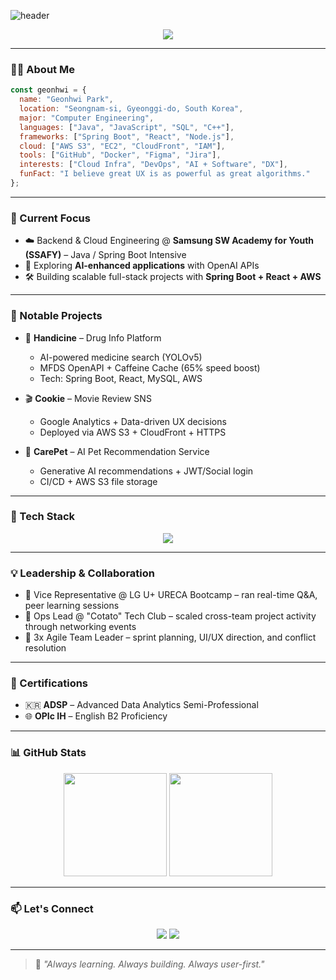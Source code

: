 ![header](https://capsule-render.vercel.app/api?type=waving&color=0:3b82f6,100:9333ea&height=220&section=header&text=Hi%20there,%20I'm%20Geonhwi!%20%F0%9F%91%8B&fontSize=35&fontAlignY=40&fontColor=ffffff)

<p align="center">
  <img src="https://readme-typing-svg.demolab.com?font=Fira+Code&weight=500&size=22&pause=1000&center=true&vCenter=true&width=435&lines=Cloud-native+Full-stack+Engineer;Java+%7C+Spring+Boot+%7C+React+%7C+AWS;User-centric+developer+who+loves+problem+solving"/>
</p>

---

### 👨‍💻 About Me

```javascript
const geonhwi = {
  name: "Geonhwi Park",
  location: "Seongnam-si, Gyeonggi-do, South Korea",
  major: "Computer Engineering",
  languages: ["Java", "JavaScript", "SQL", "C++"],
  frameworks: ["Spring Boot", "React", "Node.js"],
  cloud: ["AWS S3", "EC2", "CloudFront", "IAM"],
  tools: ["GitHub", "Docker", "Figma", "Jira"],
  interests: ["Cloud Infra", "DevOps", "AI + Software", "DX"],
  funFact: "I believe great UX is as powerful as great algorithms."
};
```

---

### 🔭 Current Focus

- ☁️ Backend & Cloud Engineering @ **Samsung SW Academy for Youth (SSAFY)** – Java / Spring Boot Intensive
- 🧠 Exploring **AI-enhanced applications** with OpenAI APIs
- 🛠 Building scalable full-stack projects with **Spring Boot + React + AWS**

---

### 📂 Notable Projects

- 🧪 **Handicine** – Drug Info Platform
  - AI-powered medicine search (YOLOv5)
  - MFDS OpenAPI + Caffeine Cache (65% speed boost)
  - Tech: Spring Boot, React, MySQL, AWS

- 🎬 **Cookie** – Movie Review SNS
  - Google Analytics + Data-driven UX decisions
  - Deployed via AWS S3 + CloudFront + HTTPS

- 🐾 **CarePet** – AI Pet Recommendation Service
  - Generative AI recommendations + JWT/Social login
  - CI/CD + AWS S3 file storage

---

### 🚀 Tech Stack

<p align="center">
  <img src="https://skillicons.dev/icons?i=java,spring,react,js,nodejs,html,css,mysql,mongodb,aws,docker,git" />
</p>

---

### 💡 Leadership & Collaboration

- 🤝 Vice Representative @ LG U+ URECA Bootcamp – ran real-time Q&A, peer learning sessions
- 📣 Ops Lead @ "Cotato" Tech Club – scaled cross-team project activity through networking events
- 🧩 3x Agile Team Leader – sprint planning, UI/UX direction, and conflict resolution

---

### 🧾 Certifications

- 🇰🇷 **ADSP** – Advanced Data Analytics Semi-Professional
- 🌐 **OPIc IH** – English B2 Proficiency

---

### 📊 GitHub Stats

<p align="center">
  <img src="https://github-readme-stats.vercel.app/api?username=ghpark7&show_icons=true&theme=tokyonight&hide=issues&count_private=true" height="165" />
  <img src="https://github-readme-stats.vercel.app/api/top-langs/?username=ghpark7&layout=compact&theme=tokyonight" height="165" />
</p>

---

### 📫 Let's Connect

<p align="center">
  <a href="mailto:ghpark715@gmail.com"><img src="https://img.shields.io/badge/email-D14836?style=for-the-badge&logo=gmail&logoColor=white" /></a>
  <a href="https://github.com/ghpark7"><img src="https://img.shields.io/badge/github-181717?style=for-the-badge&logo=github&logoColor=white" /></a>
</p>

---

> 🌱 *"Always learning. Always building. Always user-first."*
